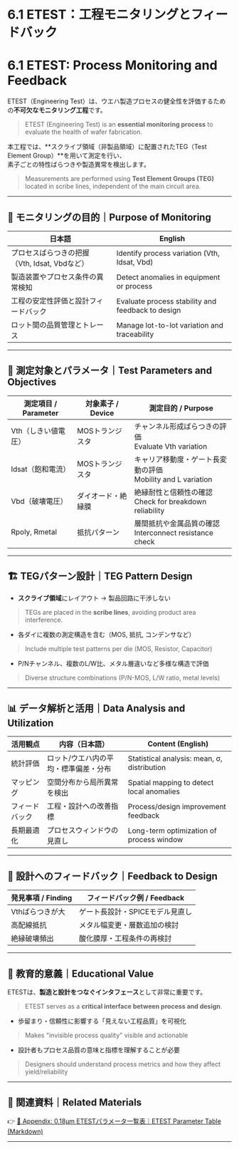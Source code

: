 # 6.1 ETEST：工程モニタリングとフィードバック  
# 6.1 ETEST: Process Monitoring and Feedback

ETEST（Engineering Test）は、ウエハ製造プロセスの健全性を評価するための**不可欠なモニタリング工程**です。  
> ETEST (Engineering Test) is an **essential monitoring process** to evaluate the health of wafer fabrication.

本工程では、**スクライブ領域（非製品領域）に配置されたTEG（Test Element Group）**を用いて測定を行い、  
素子ごとの特性ばらつきや製造異常を検出します。  
> Measurements are performed using **Test Element Groups (TEG)** located in scribe lines, independent of the main circuit area.

---

## 🎯 モニタリングの目的｜Purpose of Monitoring

| 日本語 | English |
|--------|---------|
| プロセスばらつきの把握（Vth, Idsat, Vbdなど） | Identify process variation (Vth, Idsat, Vbd) |
| 製造装置やプロセス条件の異常検知 | Detect anomalies in equipment or process |
| 工程の安定性評価と設計フィードバック | Evaluate process stability and feedback to design |
| ロット間の品質管理とトレース | Manage lot-to-lot variation and traceability |

---

## 🧪 測定対象とパラメータ｜Test Parameters and Objectives

| 測定項目 / Parameter | 対象素子 / Device | 測定目的 / Purpose |
|----------------------|-------------------|---------------------|
| Vth（しきい値電圧） | MOSトランジスタ | チャンネル形成ばらつきの評価<br>Evaluate Vth variation |
| Idsat（飽和電流） | MOSトランジスタ | キャリア移動度・ゲート長変動の評価<br>Mobility and L variation |
| Vbd（破壊電圧） | ダイオード・絶縁膜 | 絶縁耐性と信頼性の確認<br>Check for breakdown reliability |
| Rpoly, Rmetal | 抵抗パターン | 層間抵抗や金属品質の確認<br>Interconnect resistance check |

---

## 🏗️ TEGパターン設計｜TEG Pattern Design

- **スクライブ領域**にレイアウト → 製品回路に干渉しない  
> TEGs are placed in the **scribe lines**, avoiding product area interference.
- 各ダイに複数の測定構造を含む（MOS, 抵抗, コンデンサなど）  
> Include multiple test patterns per die (MOS, Resistor, Capacitor)
- P/Nチャンネル、複数のL/W比、メタル層違いなど多様な構造で評価  
> Diverse structure combinations (P/N-MOS, L/W ratio, metal levels)

---

## 📊 データ解析と活用｜Data Analysis and Utilization

| 活用観点 | 内容（日本語） | Content (English) |
|----------|----------------|-------------------|
| 統計評価 | ロット/ウエハ内の平均・標準偏差・分布 | Statistical analysis: mean, σ, distribution |
| マッピング | 空間分布から局所異常を検出 | Spatial mapping to detect local anomalies |
| フィードバック | 工程・設計への改善指標 | Process/design improvement feedback |
| 長期最適化 | プロセスウィンドウの見直し | Long-term optimization of process window |

---

## 🔁 設計へのフィードバック｜Feedback to Design

| 発見事項 / Finding | フィードバック例 / Feedback |
|-------------------|-----------------------------|
| Vthばらつきが大 | ゲート長設計・SPICEモデル見直し |
| 高配線抵抗 | メタル幅変更・層数追加の検討 |
| 絶縁破壊頻出 | 酸化膜厚・工程条件の再検討 |

---

## 🧭 教育的意義｜Educational Value

ETESTは、**製造と設計をつなぐインタフェース**として非常に重要です。  
> ETEST serves as a **critical interface between process and design**.

- 歩留まり・信頼性に影響する「見えない工程品質」を可視化  
> Makes "invisible process quality" visible and actionable
- 設計者もプロセス品質の意味と指標を理解することが必要  
> Designers should understand process metrics and how they affect yield/reliability

---

## 📎 関連資料｜Related Materials

👉 [📂 Appendix: 0.18μm ETESTパラメータ一覧表｜ETEST Parameter Table (Markdown)](./appendix_etest_018.md)

---
